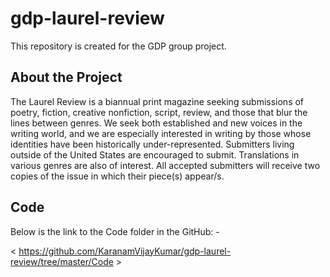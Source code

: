 # gdp-laurel-review
This repository is created for the GDP group project.

## About the Project

The Laurel Review is a biannual print magazine seeking submissions of poetry, fiction, creative nonfiction, script, review, and those that blur the lines between genres. We seek both established and new voices in the writing world, and we are especially interested in writing by those whose identities have been historically under-represented. Submitters living outside of the United States are encouraged to submit. Translations in various genres are also of interest. All accepted submitters will receive two copies of the issue in which their piece(s) appear/s.

## Code

Below is the link to the Code folder in the GitHub: -

< https://github.com/KaranamVijayKumar/gdp-laurel-review/tree/master/Code >
